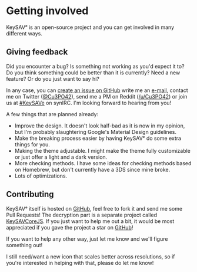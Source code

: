# Getting involved

KeySAVᵉ is an open-source project and you can get involved in many different ways.

## Giving feedback

Did you encounter a bug? Is something not working as you'd expect it to? Do you think something could be better than it is currently? Need a new feature? Or do you just want to say hi?

In any case, you can [create an issue on GitHub](https://github.com/Cu3PO42/KeySAVe/issues/new) write me an [e-mail](mailto:cu3po42@gmail.com), contact me on Twitter ([@Cu3PO42](https://twitter.com/Cu3PO42)), send me a PM on Reddit ([/u/Cu3PO42](https://reddit.com/u/Cu3PO42)) or join us at [#KeySAVe](irc://irc.synirc.net:6667/#KeySAVe) on synIRC. I'm looking forward to hearing from you!

A few things that are planned already:

* Improve the design. It doesn't look half-bad as it is now in my opinion, but I'm probably slaughtering Google's Material Design guidelines.
* Make the breaking process easier by having KeySAVᵉ do some extra things for you.
* Making the theme adjustable. I might make the theme fully customizable or just offer a light and a dark version.
* More checking methods. I have some ideas for checking methods based on Homebrew, but don't currently have a 3DS since mine broke.
* Lots of optimizations.

## Contributing

KeySAVᵉ itself is hosted on [GitHub](https://github.com/Cu3PO42/KeySAVe), feel free to fork it and send me some Pull Requests! The decryption part is a separate project called [KeySAVCoreJS](https://github.com/Cu3PO42/KeySAVCoreJS). If you just want to help me out a bit, it would be most appreciated if you gave the project a star on [GitHub](https://github.com/Cu3PO42/KeySAVe)!

If you want to help any other way, just let me know and we'll figure something out!

I still need/want a new icon that scales better across resolutions, so if you're interested in helping with that, please do let me know!
